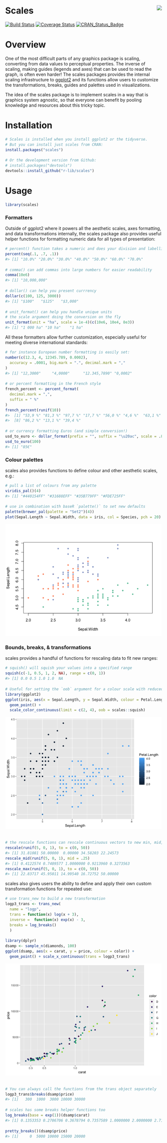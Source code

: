 
<!-- README.md is generated from README.Rmd. Please edit that file -->

# Scales <img src="man/figures/logo.png" align="right" />

[![Build
Status](https://travis-ci.org/r-lib/scales.svg?branch=master)](https://travis-ci.org/r-lib/scales)
[![Coverage
Status](https://img.shields.io/codecov/c/github/r-lib/scales/master.svg)](https://codecov.io/github/r-lib/scales?branch=master)
[![CRAN\_Status\_Badge](http://www.r-pkg.org/badges/version/scales)](https://cran.r-project.org/package=scales)

# Overview

One of the most difficult parts of any graphics package is scaling,
converting from data values to perceptual properties. The inverse of
scaling, making guides (legends and axes) that can be used to read the
graph, is often even harder\! The scales packages provides the internal
scaling infrastructure to [ggplot2](github.com/tidyverse/ggplot2) and
its functions allow users to customize the transformations, breaks,
guides and palettes used in visualizations.

The idea of the scales package is to implement scales in a way that is
graphics system agnostic, so that everyone can benefit by pooling
knowledge and resources about this tricky topic.

# Installation

``` r
# Scales is installed when you install ggplot2 or the tidyverse.
# But you can install just scales from CRAN:
install.packages("scales")

# Or the development version from Github:
# install.packages("devtools")
devtools::install_github("r-lib/scales")
```

# Usage

``` r
library(scales)
```

### Formatters

Outside of ggplot2 where it powers all the aesthetic scales, axes
formatting, and data transformations internally, the scales package also
provides useful helper functions for formatting numeric data for all
types of
presentation:

``` r
# percent() function takes a numeric and does your division and labelling for you
percent(seq(.1, .7, .1))
#> [1] "10.0%" "20.0%" "30.0%" "40.0%" "50.0%" "60.0%" "70.0%"

# comma() can add commas into large numbers for easier readability
comma(10e6)
#> [1] "10,000,000"

# dollar() can help you present currrency
dollar(c(100, 125, 3000))
#> [1] "$100"   "$125"   "$3,000"

# unit_format() can help you handle unique units
# the scale argument doing the conversion on the fly
unit_format(unit = "ha", scale = 1e-4)(c(10e6, 10e4, 8e3))
#> [1] "1 000 ha" "10 ha"    "1 ha"
```

All these formatters allow further customization, especially useful for
meeting diverse international standards:

``` r
# for instance European number formatting is easily set:
number(c(12.3, 4, 12345.789, 0.0002),
  accuracy = .0001, big.mark = ".", decimal.mark = ","
)
#> [1] "12,3000"     "4,0000"      "12.345,7890" "0,0002"

# or percent formatting in the French style
french_percent <- percent_format(
  decimal.mark = ",",
  suffix = " %"
)
french_percent(runif(10))
#>  [1] "53,9 %" "81,3 %" "97,7 %" "17,7 %" "56,0 %" "4,6 %"  "63,1 %"
#>  [8] "86,2 %" "13,1 %" "39,4 %"

# or currency formatting Euros (and simple conversion!)
usd_to_euro <- dollar_format(prefix = "", suffix = "\u20ac", scale = .85)
usd_to_euro(100)
#> [1] "85€"
```

### Colour palettes

scales also provides functions to define colour and other aesthetic
scales, e.g.:

``` r
# pull a list of colours from any palette
viridis_pal()(4)
#> [1] "#440154FF" "#31688EFF" "#35B779FF" "#FDE725FF"

# use in combination with baseR `palette()` to set new defaults
palette(brewer_pal(palette = "Set2")(4))
plot(Sepal.Length ~ Sepal.Width, data = iris, col = Species, pch = 20)
```

![](man/figures/README-unnamed-chunk-6-1.png)<!-- -->

### Bounds, breaks, & transformations

scales provides a handful of functions for rescaling data to fit new
ranges:

``` r
# squish() will squish your values into a specified range
squish(c(-1, 0.5, 1, 2, NA), range = c(0, 1))
#> [1] 0.0 0.5 1.0 1.0  NA

# Useful for setting the `oob` argument for a colour scale with reduced limits
library(ggplot2)
ggplot(iris, aes(x = Sepal.Length, y = Sepal.Width, colour = Petal.Length)) +
  geom_point() +
  scale_color_continuous(limit = c(2, 4), oob = scales::squish)
```

![](man/figures/README-unnamed-chunk-7-1.png)<!-- -->

``` r

# the rescale functions can rescale continuous vectors to new min, mid, or max values
rescale(runif(5, 0, 1), to = c(0, 50))
#> [1] 31.81081 50.00000  0.00000 34.58203 22.24573
rescale_mid(runif(5, 0, 1), mid = .25)
#> [1] 0.4122574 0.7409577 1.0000000 0.9213960 0.3273563
rescale_max(runif(5, 0, 1), to = c(0, 50))
#> [1] 22.83717 45.95011 14.99540 16.72752 50.00000
```

scales also gives users the ability to define and apply their own custom
transformation functions for repeated use:

``` r
# use trans_new to build a new transformation
logp3_trans <- trans_new(
  name = "logp",
  trans = function(x) log(x + 3),
  inverse =  function(x) exp(x) - 3,
  breaks = log_breaks()
  )

library(dplyr)
dsamp <- sample_n(diamonds, 100)
ggplot(dsamp, aes(x = carat, y = price, colour = color)) +
  geom_point() + scale_x_continuous(trans = logp3_trans)
```

![](man/figures/README-unnamed-chunk-8-1.png)<!-- -->

``` r

# You can always call the functions from the trans object separately
logp3_trans$breaks(dsamp$price)
#> [1]   300  1000  3000 10000 30000

# scales has some breaks helper functions too
log_breaks(base = exp(1))(dsamp$carat)
#> [1] 0.1353353 0.2706706 0.3678794 0.7357589 1.0000000 2.0000000 2.7182818

pretty_breaks()(dsamp$price)
#> [1]     0  5000 10000 15000 20000
```
